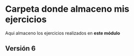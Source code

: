 # Carpeta donde almaceno mis ejercicios
Aqui almaceno los ejercicios realizados en **este módulo**
## Versión 6
